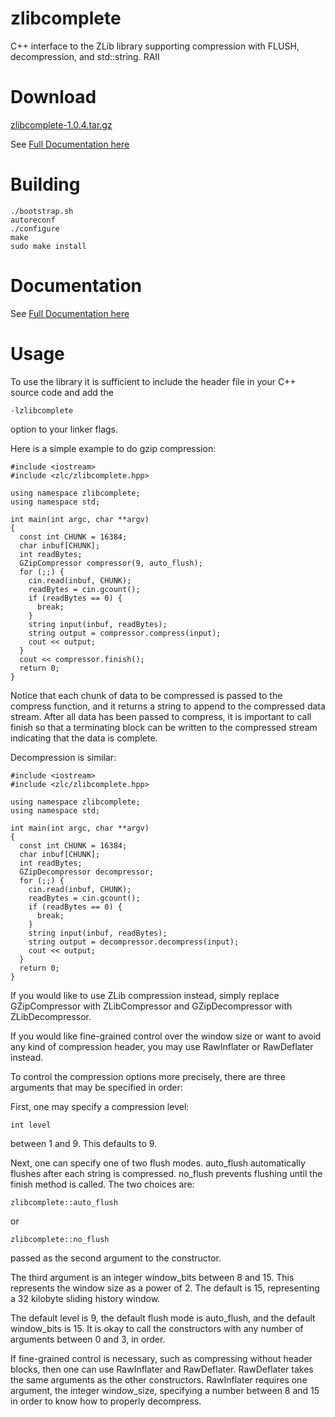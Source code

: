 # zlibcomplete
C++ interface to the ZLib library supporting compression with FLUSH, decompression, and std::string. RAII

# Download

[zlibcomplete-1.0.4.tar.gz](http://rudi-cilibrasi.github.io/zlibcomplete/downloads/zlibcomplete-1.0.4.tar.gz)

See [Full Documentation here](http://rudi-cilibrasi.github.io/zlibcomplete/)

# Building

    ./bootstrap.sh
    autoreconf
    ./configure
    make
    sudo make install

# Documentation

See [Full Documentation here](http://rudi-cilibrasi.github.io/zlibcomplete/)

# Usage

To use the library it is sufficient to include the header file in your
C++ source code and add the

    -lzlibcomplete

option to your linker flags.

Here is a simple example to do gzip compression:

    #include <iostream>
    #include <zlc/zlibcomplete.hpp>

    using namespace zlibcomplete;
    using namespace std;

    int main(int argc, char **argv)
    {
      const int CHUNK = 16384;
      char inbuf[CHUNK];
      int readBytes;
      GZipCompressor compressor(9, auto_flush);
      for (;;) {
        cin.read(inbuf, CHUNK);
        readBytes = cin.gcount();
        if (readBytes == 0) {
          break;
        }
        string input(inbuf, readBytes);
        string output = compressor.compress(input);
        cout << output;
      }
      cout << compressor.finish();
      return 0;
    }

Notice that each chunk of data to be compressed is passed to the compress
function, and it returns a string to append to the compressed data
stream.  After all data has been passed to compress, it is important to call
finish so that a terminating block can be written to the compressed stream
indicating that the data is complete.

Decompression is similar:

    #include <iostream>
    #include <zlc/zlibcomplete.hpp>

    using namespace zlibcomplete;
    using namespace std;

    int main(int argc, char **argv)
    {
      const int CHUNK = 16384;
      char inbuf[CHUNK];
      int readBytes;
      GZipDecompressor decompressor;
      for (;;) {
        cin.read(inbuf, CHUNK);
        readBytes = cin.gcount();
        if (readBytes == 0) {
          break;
        }
        string input(inbuf, readBytes);
        string output = decompressor.decompress(input);
        cout << output;
      }
      return 0;
    }

If you would like to use ZLib compression instead, simply replace
GZipCompressor with ZLibCompressor and GZipDecompressor with ZLibDecompressor.

If you would like fine-grained control over the window size or want to
avoid any kind of compression header, you may use RawInflater or RawDeflater
instead.

To control the compression options more precisely, there are three
arguments that may be specified in order:

First, one may specify a compression level:

    int level

between 1 and 9.  This defaults to 9.

Next, one can specify one of two flush modes.  auto\_flush automatically
flushes after each string is compressed.  no\_flush prevents flushing until
the finish method is called.  The two choices are:

    zlibcomplete::auto_flush

or

    zlibcomplete::no_flush

passed as the second argument to the constructor.

The third argument is an integer window\_bits between 8 and 15.  This
represents the window size as a power of 2.  The default is 15, representing
a 32 kilobyte sliding history window.

The default level is 9, the default flush mode is auto\_flush, and the
default window\_bits is 15.  It is okay to call the constructors with
any number of arguments between 0 and 3, in order.

If fine-grained control is necessary, such as compressing without header
blocks, then one can use RawInflater and RawDeflater.  RawDeflater takes
the same arguments as the other constructors.  RawInflater requires one
argument, the integer window\_size, specifying a number between 8 and 15
in order to know how to properly decompress.

